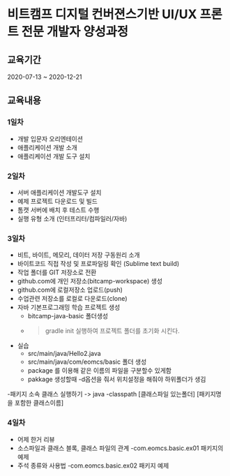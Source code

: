 # 비트캠프 디지털 컨버젼스기반 UI/UX 프론트 전문 개발자 양성과정

## 교육기간 

2020-07-13 ~ 2020-12-21

## 교육내용

### 1일차

- 개발 입문자 오리엔테이션
- 애플리케이션 개발 소개
- 애플리케이션 개발 도구 설치

### 2일차

- 서버 애플리케이션 개발도구 설치
- 예제 프로젝트 다운로드 및 빌드
- 톰캣 서버에 배치 후 테스트 수행
- 실행 유형 소개 (인터프리터/컴파일러/자바)

### 3일차

- 비트, 바이트, 메모리, 데이터 저장 구동원리 소개
- 바이트코드 직접 작성 및 프로파일링 확인 (Sublime text build)
- 작업 폴더를 GIT 저장소로 전환
- github.com에 개인 저장소(bitcamp-workspace) 생성
- github.com에 로컬저장소 업로드(push)
- 수업관련 저장소를 로컬로 다운로드(clone)
- 자바 기본프로그래밍 학습 프로젝트 생성
    - bitcamp-java-basic 폴더생성
    - > gradle init 실행하여 프로젝트 폴더를 초기화 시킨다.
- 실습
    - src/main/java/Hello2.java
    - src/main/java/com/eomcs/basic 폴더 생성
    - package 를 이용해 같은 이름의 파일을 구분할수 있게함
    - pakkage 생성할때 -d옵션을 줘서 위치설정을 해줘야 하위폴더가 생김

-패키지 소속 클래스 실행하기
     -> java -classpath [클래스파일 있는폴더] [패키지명을 포함한 클래스이름]

### 4일차

- 어제 한거 리뷰
- 소스파일과 클래스 블록, 클래스 파일의 관계
    -com.eomcs.basic.ex01 패키지의 예제
- 주석 종류와 사용법
    -com.eomcs.basic.ex02 패키지 예제

